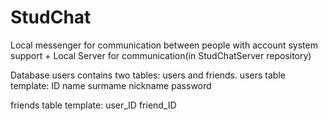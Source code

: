 # StudChat
Local messenger for communication between people with account system support + Local Server for communication(in StudChatServer repository) 

Database users contains two tables: users and friends.
users table template:
ID name surmame nickname password

friends table template:
user_ID friend_ID

